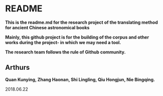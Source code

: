 # README

__This is the readme.md for the research project of the translating method for ancient Chinese astronomical books__

__Mainly, this github project is for the building of the corpus and other works during the project- in which we may need a tool.__

__The research team follows the rule of Github community.__



## Arthurs

__Quan Kunying, Zhang Haonan, Shi Lingling, Qiu Hongjun, Nie Bingqing.__



2018.06.22

